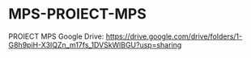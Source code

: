 # MPS-PROIECT-MPS
PROIECT MPS
Google Drive: https://drive.google.com/drive/folders/1-G8h9piH-X3IQZn_m17fs_1DVSkWlBGU?usp=sharing
